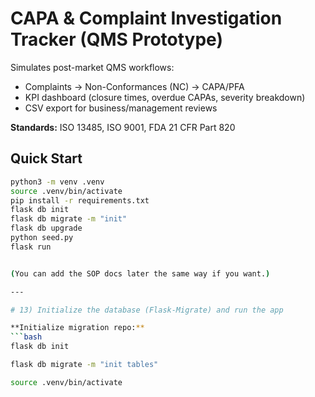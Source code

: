 # CAPA & Complaint Investigation Tracker (QMS Prototype)

Simulates post-market QMS workflows:
- Complaints → Non-Conformances (NC) → CAPA/PFA
- KPI dashboard (closure times, overdue CAPAs, severity breakdown)
- CSV export for business/management reviews

**Standards:** ISO 13485, ISO 9001, FDA 21 CFR Part 820

## Quick Start
```bash
python3 -m venv .venv
source .venv/bin/activate
pip install -r requirements.txt
flask db init
flask db migrate -m "init"
flask db upgrade
python seed.py
flask run


(You can add the SOP docs later the same way if you want.)

---

# 13) Initialize the database (Flask-Migrate) and run the app

**Initialize migration repo:**
```bash
flask db init

flask db migrate -m "init tables"

source .venv/bin/activate


